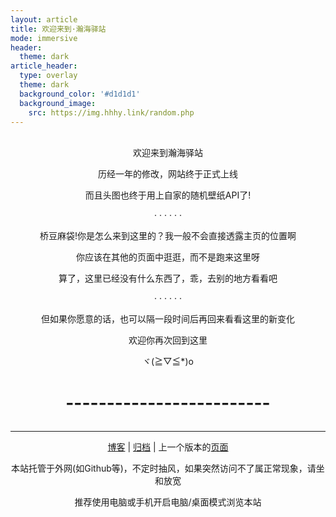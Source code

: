 ```yaml
---
layout: article
title: 欢迎来到·瀚海驿站
mode: immersive
header:
  theme: dark
article_header:
  type: overlay
  theme: dark
  background_color: '#d1d1d1'
  background_image:
    src: https://img.hhhy.link/random.php
---
```


<!--more-->

<p align="center"><br>欢迎来到瀚海驿站</p>

<p align="center">历经一年的修改，网站终于正式上线</p>

<p align="center">而且头图也终于用上自家的随机壁纸API了!</p>

<p align="center">· · · · · ·</p>

<p align="center">桥豆麻袋!你是怎么来到这里的？我一般不会直接透露主页的位置啊</p>

<p align="center">你应该在其他的页面中逛逛，而不是跑来这里呀</p>

<p align="center">算了，这里已经没有什么东西了，乖，去别的地方看看吧</p>

<p align="center">· · · · · ·</p>

<p align="center">但如果你愿意的话，也可以隔一段时间后再回来看看这里的新变化</p>

<p align="center">欢迎你再次回到这里</p>

<p align="center">ヾ(≧▽≦*)o</p>

# <p align="center">-------------------------</p>
<hr>

<p align="center"><a href='/home/index.html'><span>博客</span></a> | <a href='/archive.html'><span>归档</span></a> | 上一个版本的<a href='/old.html'>页面</a>

<p align="center"><span>本站托管于外网(如Github等)，不定时抽风，如果突然访问不了属正常现象，请坐和放宽</span></p>

<p align="center"><span>推荐使用电脑或手机开启电脑/桌面模式浏览本站</span></p>

